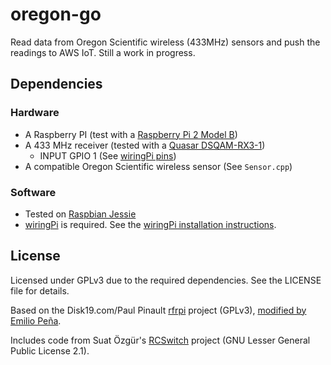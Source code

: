 # oregon-go

Read data from Oregon Scientific wireless (433MHz) sensors and push the readings to AWS IoT. Still a work in progress.

## Dependencies

### Hardware

* A Raspberry PI (test with a [Raspberry Pi 2 Model B][])
* A 433 MHz receiver (tested with a [Quasar DSQAM-RX3-1][])
  * INPUT GPIO 1 (See [wiringPi pins][])
* A compatible Oregon Scientific wireless sensor (See `Sensor.cpp`)

### Software

* Tested on [Raspbian Jessie][Raspbian]
* [wiringPi][] is required. See the [wiringPi installation instructions][wiringPi instructions].

## License

Licensed under GPLv3 due to the required dependencies. See the LICENSE file for details.

Based on the Disk19.com/Paul Pinault [rfrpi][] project (GPLv3), [modified by Emilio Peña][OregonPi].

Includes code from Suat Özgür's [RCSwitch][] project (GNU Lesser General Public License 2.1).



[Raspberry Pi 2 Model B]: https://www.raspberrypi.org/products/raspberry-pi-2-model-b/
[Quasar DSQAM-RX3-1]: http://www.quasaruk.co.uk/acatalog/info_QAM_RX3_433.html
[wiringPi]: http://wiringpi.com/
[wiringPi pins]: http://wiringpi.com/pins/
[wiringPi instructions]: http://wiringpi.com/download-and-install/
[rfrpi]: https://bitbucket.org/disk_91-admin/rfrpi
[RCSwitch]: https://github.com/sui77/rc-switch
[OregonPi]: https://github.com/1000io/OregonPi
[Raspbian]: https://www.raspberrypi.org/downloads/raspbian/
